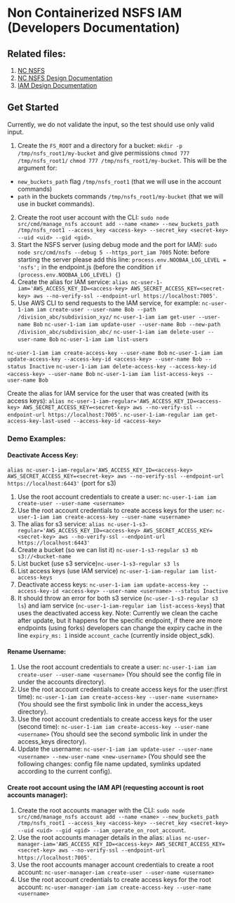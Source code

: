 # Non Containerized NSFS IAM (Developers Documentation)

## Related files:

1. [NC NSFS](../non_containerized_NSFS.md)
2. [NC NSFS Design Documentation](../design/NonContainerizedNooBaaDesign.md)
3. [IAM Design Documentation](../design/iam.md)

## Get Started

Currently, we do not validate the input, so the test should use only valid input.

1. Create the `FS_ROOT` and a directory for a bucket: `mkdir -p /tmp/nsfs_root1/my-bucket` and give permissions `chmod 777 /tmp/nsfs_root1/` `chmod 777 /tmp/nsfs_root1/my-bucket`.
   This will be the argument for:

- `new_buckets_path` flag `/tmp/nsfs_root1` (that we will use in the account commands)
- `path` in the buckets commands `/tmp/nsfs_root1/my-bucket` (that we will use in bucket commands).

2. Create the root user account with the CLI:
   `sudo node src/cmd/manage_nsfs account add --name <name> --new_buckets_path /tmp/nsfs_root1 --access_key <access-key> --secret_key <secret-key> --uid <uid> --gid <gid>`.
3. Start the NSFS server (using debug mode and the port for IAM): `sudo node src/cmd/nsfs --debug 5 --https_port_iam 7005`
   Note: before starting the server please add this line: `process.env.NOOBAA_LOG_LEVEL = 'nsfs';` in the endpoint.js (before the condition `if (process.env.NOOBAA_LOG_LEVEL) {`)
4. Create the alias for IAM service:
   `alias nc-user-1-iam='AWS_ACCESS_KEY_ID=<access-key> AWS_SECRET_ACCESS_KEY=<secret-key> aws --no-verify-ssl --endpoint-url https://localhost:7005'`.
5. Use AWS CLI to send requests to the IAM service, for example:
   `nc-user-1-iam iam create-user --user-name Bob --path /division_abc/subdivision_xyz/`
   `nc-user-1-iam iam get-user --user-name Bob`
   `nc-user-1-iam iam update-user --user-name Bob --new-path /division_abc/subdivision_abc/`
   `nc-user-1-iam iam delete-user --user-name Bob`
   `nc-user-1-iam iam list-users`

`nc-user-1-iam iam create-access-key --user-name Bob`
`nc-user-1-iam iam update-access-key --access-key-id <access-key> --user-name Bob --status Inactive`
`nc-user-1-iam iam delete-access-key --access-key-id <access-key> --user-name Bob`
`nc-user-1-iam iam list-access-keys --user-name Bob`

Create the alias for IAM service for the user that was created (with its access keys):
`alias nc-user-1-iam-regular='AWS_ACCESS_KEY_ID=<access-key> AWS_SECRET_ACCESS_KEY=<secret-key> aws --no-verify-ssl --endpoint-url https://localhost:7005'`.
`nc-user-1-iam-regular iam get-access-key-last-used --access-key-id <access-key>`

### Demo Examples:

#### Deactivate Access Key:

`alias nc-user-1-iam-regular='AWS_ACCESS_KEY_ID=<access-key> AWS_SECRET_ACCESS_KEY=<secret-key> aws --no-verify-ssl --endpoint-url https://localhost:6443'` (port for s3)

1. Use the root account credentials to create a user: `nc-user-1-iam iam create-user --user-name <username>`
2. Use the root account credentials to create access keys for the user: `nc-user-1-iam iam create-access-key --user-name <username>`
3. The alias for s3 service: `alias nc-user-1-s3-regular='AWS_ACCESS_KEY_ID=<access-key> AWS_SECRET_ACCESS_KEY=<secret-key> aws --no-verify-ssl --endpoint-url https://localhost:6443'`
4. Create a bucket (so we can list it) `nc-user-1-s3-regular s3 mb s3://<bucket-name`
5. List bucket (use s3 service)`nc-user-1-s3-regular s3 ls`
6. List access keys (use IAM service) `nc-user-1-iam-regular iam list-access-keys`
7. Deactivate access keys: `nc-user-1-iam iam update-access-key --access-key-id <access-key> --user-name <username> --status Inactive`
8. It should throw an error for both s3 service (`nc-user-1-s3-regular s3 ls`) and iam service (`nc-user-1-iam-regular iam list-access-keys`) that uses the deactivated access key.
   Note: Currently we clean the cache after update, but it happens for the specific endpoint, if there are more endpoints (using forks) developers can change the expiry cache in the line `expiry_ms: 1` inside `account_cache` (currently inside object_sdk).

#### Rename Username:

1. Use the root account credentials to create a user: `nc-user-1-iam iam create-user --user-name <username>` (You should see the config file in under the accounts directory).
2. Use the root account credentials to create access keys for the user:(first time): `nc-user-1-iam iam create-access-key --user-name <username>` (You should see the first symbolic link in under the access_keys directory).
3. Use the root account credentials to create access keys for the user (second time): `nc-user-1-iam iam create-access-key --user-name <username>` (You should see the second symbolic link in under the access_keys directory).
4. Update the username: `nc-user-1-iam iam update-user --user-name <username> --new-user-name <new-username>` (You should see the following changes: config file name updated, symlinks updated according to the current config).

#### Create root account using the IAM API (requesting account is root accounts manager):

1. Create the root accounts manager with the CLI:
   `sudo node src/cmd/manage_nsfs account add --name <name> --new_buckets_path /tmp/nsfs_root1 --access_key <access-key> --secret_key <secret-key> --uid <uid> --gid <gid> --iam_operate_on_root_account`.
2. Use the root accounts manager details in the alias:
   `alias nc-user-manager-iam='AWS_ACCESS_KEY_ID=<access-key> AWS_SECRET_ACCESS_KEY=<secret-key> aws --no-verify-ssl --endpoint-url https://localhost:7005'`.
3. Use the root accounts manager account credentials to create a root account:
   `nc-user-manager-iam create-user --user-name <username>`
4. Use the root account credentials to create access keys for the root account: `nc-user-manager-iam iam create-access-key --user-name <username>`
